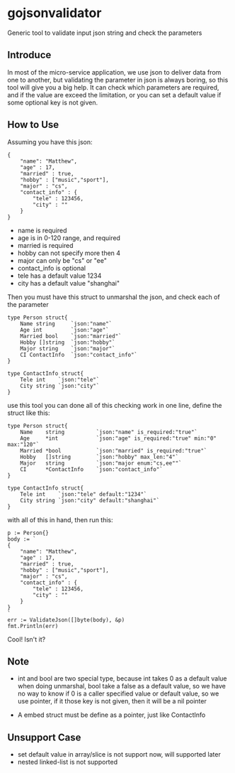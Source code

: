 # gojsonvalidator
Generic tool to validate input json string and check the parameters

## Introduce
In most of the micro-service application, we use json to deliver data from one to another, but validating the parameter in json is always boring, so this tool will give you a big help. It can check which parameters are required, and if the value are exceed the limitation, or you can set a default value if some optional key is not given.

## How to Use
Assuming you have this json:
~~~
{
    "name": "Matthew",
    "age" : 17,
    "married" : true,
    "hobby" : ["music","sport"],
    "major" : "cs",
    "contact_info" : {
        "tele" : 123456,
        "city" : ""
    } 
}
~~~

* name is required
* age is in 0-120 range, and required
* married is required
* hobby can not specify more then 4
* major can only be "cs" or "ee"
* contact_info is optional
* tele has a default value 1234
* city has a default value "shanghai"


Then you must have this struct to unmarshal the json, and check each of the parameter

~~~
type Person struct{
    Name string     `json:"name"`
    Age int         `json:"age"`
    Married bool    `json:"married"`
    Hobby []string  `json:"hobby"`
    Major string    `json:"major"`
    CI ContactInfo  `json:"contact_info"`
}

type ContactInfo struct{
    Tele int    `json:"tele"`
    City string `json:"city"`
}
~~~

use this tool you can done all of this checking work in one line, define the struct like this:

~~~
type Person struct{
    Name    string          `json:"name" is_required:"true"`
    Age     *int            `json:"age" is_required:"true" min:"0" max:"120"`
    Married *bool           `json:"married" is_required:"true"` 
    Hobby   []string        `json:"hobby" max_len:"4"`
    Major   string          `json:"major enum:"cs,ee""`
    CI      *ContactInfo    `json:"contact_info"`
}

type ContactInfo struct{
    Tele int    `json:"tele" default:"1234"`
    City string `json:"city" default:"shanghai"`
}
~~~
with all of this in hand, then run this:

~~~
p := Person{}
body := `
{
    "name": "Matthew",
    "age" : 17,
    "married" : true,
    "hobby" : ["music","sport"],
    "major" : "cs",
    "contact_info" : {
        "tele" : 123456,
        "city" : ""
    } 
}
`
err := ValidateJson([]byte(body), &p)
fmt.Println(err)
~~~

Cool! Isn't it?

## Note
* int and bool are two special type, because int takes 0 as a default value when doing unmarshal, bool take a false as a default value, so we have no way to know if 0 is a caller specified value or default value, so we use pointer, if it those key is not given, then it will be a nil pointer

* A embed struct must be define as a pointer, just like ContactInfo

## Unsupport Case
* set default value in array/slice is not support now, will supported later
* nested linked-list is not supported
